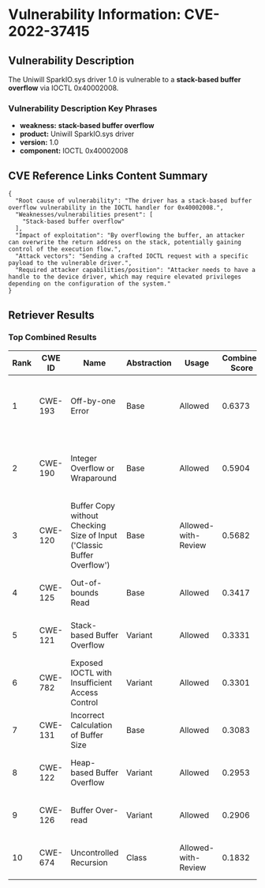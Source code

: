 # Vulnerability Information: CVE-2022-37415

## Vulnerability Description
The Uniwill SparkIO.sys driver 1.0 is vulnerable to a **stack-based buffer overflow** via IOCTL 0x40002008.

### Vulnerability Description Key Phrases
- **weakness:** **stack-based buffer overflow**
- **product:** Uniwill SparkIO.sys driver
- **version:** 1.0
- **component:** IOCTL 0x40002008

## CVE Reference Links Content Summary
```
{
  "Root cause of vulnerability": "The driver has a stack-based buffer overflow vulnerability in the IOCTL handler for 0x40002008.",
  "Weaknesses/vulnerabilities present": [
    "Stack-based buffer overflow"
  ],
  "Impact of exploitation": "By overflowing the buffer, an attacker can overwrite the return address on the stack, potentially gaining control of the execution flow.",
  "Attack vectors": "Sending a crafted IOCTL request with a specific payload to the vulnerable driver.",
  "Required attacker capabilities/position": "Attacker needs to have a handle to the device driver, which may require elevated privileges depending on the configuration of the system."
}
```

## Retriever Results

### Top Combined Results

| Rank | CWE ID | Name | Abstraction | Usage | Combined Score | Retrievers | Individual Scores |
|------|--------|------|-------------|-------|---------------|------------|-------------------|
| 1 | CWE-193 | Off-by-one Error | Base | Allowed | 0.6373 | dense, sparse, graph | dense: 0.496, sparse: 0.110, graph: 0.911 |
| 2 | CWE-190 | Integer Overflow or Wraparound | Base | Allowed | 0.5904 | dense, sparse, graph | dense: 0.519, sparse: 0.107, graph: 0.754 |
| 3 | CWE-120 | Buffer Copy without Checking Size of Input ('Classic Buffer Overflow') | Base | Allowed-with-Review | 0.5682 | dense, sparse, graph | dense: 0.507, sparse: 0.115, graph: 0.770 |
| 4 | CWE-125 | Out-of-bounds Read | Base | Allowed | 0.3417 | sparse, graph | sparse: 0.104, graph: 0.789 |
| 5 | CWE-121 | Stack-based Buffer Overflow | Variant | Allowed | 0.3331 | dense, sparse | dense: 0.566, sparse: 0.136 |
| 6 | CWE-782 | Exposed IOCTL with Insufficient Access Control | Variant | Allowed | 0.3301 | dense, sparse | dense: 0.579, sparse: 0.119 |
| 7 | CWE-131 | Incorrect Calculation of Buffer Size | Base | Allowed | 0.3083 | dense, sparse | dense: 0.502, sparse: 0.100 |
| 8 | CWE-122 | Heap-based Buffer Overflow | Variant | Allowed | 0.2953 | dense, sparse | dense: 0.524, sparse: 0.101 |
| 9 | CWE-126 | Buffer Over-read | Variant | Allowed | 0.2906 | dense, sparse | dense: 0.512, sparse: 0.102 |
| 10 | CWE-674 | Uncontrolled Recursion | Class | Allowed-with-Review | 0.1832 | dense, sparse | dense: 0.505, sparse: 0.104 |


